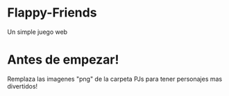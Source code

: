 # Flappy-Friends
 Un simple juego web

<h1>Antes de empezar!</h1>

Remplaza las imagenes "png" de la carpeta PJs para tener personajes mas divertidos!
